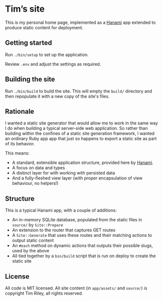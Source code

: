 # Tim’s site

This is my personal home page, implemented as a [Hanami][hanami] app extended to produce static
content for deployment.

[hanami]: http://hanamirb.org

## Getting started

Run `./bin/setup` to set up the application.

Review `.env` and adjust the settings as required.

## Building the site

Run `./bin/build` to build the site. This will empty the `build/` directory and then repopulate it
with a new copy of the site's files.

## Rationale

I wanted a static site generator that would allow me to work in the same way I do when building a
typical server-side web application. So rather than building within the confines of a static site
generation framework, I wanted an ordinary Ruby app app that just so happens to export a static site
as part of its behavior.

This means:

- A standard, extensible application structure, provided here by [Hanami][hanami].
- A focus on data and types
- A distinct layer for with working with persisted data
- And a fully-fleshed view layer (with proper encapsulation of view behaviour, no helpers!)

## Structure

This is a typical Hanami app, with a couple of additions:

- An in-memory SQLite database, populated from the static files in `source/` by `Site::Prepare`
- An extension to the router that captures GET routes
- A `Site::Generate` that uses these routes and their matching actions to output static content
- An `#each` method on dynamic actions that outputs their possible slugs, used by the above
- All tied together by a `bin/build` script that is run on deploy to create the static site

## License

All code is MIT licensed. All site content (in `app/assets/` and `source/`) is copyright Tim Riley,
all rights reserved.
